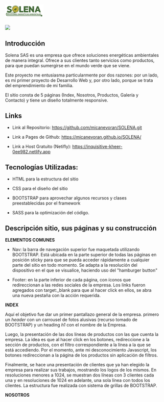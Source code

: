<h1>
  <img src="https://github.com/micanevoran/SOLENA/blob/master/img/logo.svg" alt="SOLENA - Soluciones Energéticas Ambientales" width=25%>
</h1>
<img src="https://img.shields.io/badge/STATUS-EN%20DESAROLLO-green">


## Introducción
Solena SAS es una empresa que ofrece soluciones energéticas ambientales de manera integral. Ofrece a sus clientes tanto servicios como productos, para que puedan sumergirse en el mundo verde que se viene. 

Este proyecto me entusiasma particularmente por dos razones: por un lado, es mi primer proyecto de Desarrollo Web y, por otro lado, porque se trata del emprendimiento de mi familia.

El sitio consta de 5 páginas (Index, Nosotros, Productos, Galería y Contacto) y tiene un diseño totalmente responsive. 


## Links

* Link al Repositorio: https://github.com/micanevoran/SOLENA.git

* Link a Pages de Github: https://micanevoran.github.io/SOLENA/

* Link a Host Gratuito (Netifly): https://inquisitive-kheer-0ee982.netlify.app


## Tecnologías Utilizadas:

* HTML para la estructura del sitio

* CSS para el diseño del sitio

* BOOTSTRAP para aprovechar algunos recursos y clases preestablecidas por el framework

* SASS para la optimización del código.


## Descripción sitio, sus páginas y su construcción

**ELEMENTOS COMUNES**

* Nav: la barra de navegación superior fue maquetada utilizando BOOTSTRAP. Está ubicada en la parte superior de todas las páginas en posición sticky para que se pueda acceder rápidamente a cualquier parte del sitio en todo momento. Se adapta a la resolución del dispositivo en el que se visualice, haciendo uso del "hamburger button"

* Footer: en la parte inferior de cada página, con íconos que redireccionan a las redes sociales de la empresa. Los links fueron agregados con target:_blank para que al hacer click en ellos, se abra una nueva pestaña con la acción requerida.   

**INDEX**

Aquí el objetivo fue dar un primer pantallazo general de la empresa. primero un *header* con un carrousel de fotos alusivas (recurso tomado de BOOTSTRAP) y un heading *h1* con el nombre de la Empresa.

Luego, la presentación de las dos líneas de productos con las que cuenta la empresa. La idea es que al hacer click en los botones, redireccione a la sección de productos, con el filtro correspondiente a la línea a la que se está accediendo. Por el momento, ante mi desconocimiento Javascript, los botones redireccionan a la página de los productos sin aplicación de filtros. 

Finalmente, se hace una presentación de clientes que ya han elegido la empresa para realizar sus trabajos, mostrando los logos de los mismos. En resoluciones menores a 1024, se muestran dos líneas con 3 clientes cada una y en resoluciones de 1024 en adelante, una sola línea con todos los clientes. La estructura fue realizada con sistema de grillas de BOOTSTRAP.

**NOSOTROS**



